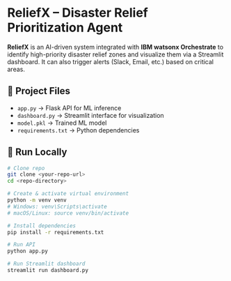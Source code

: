 # ReliefX – Disaster Relief Prioritization Agent

**ReliefX** is an AI-driven system integrated with **IBM watsonx Orchestrate** to identify high-priority disaster relief zones and visualize them via a Streamlit dashboard. It can also trigger alerts (Slack, Email, etc.) based on critical areas.

## 📂 Project Files
- `app.py` → Flask API for ML inference  
- `dashboard.py` → Streamlit interface for visualization  
- `model.pkl` → Trained ML model  
- `requirements.txt` → Python dependencies  

## 🚀 Run Locally
```bash
# Clone repo
git clone <your-repo-url>
cd <repo-directory>

# Create & activate virtual environment
python -m venv venv
# Windows: venv\Scripts\activate
# macOS/Linux: source venv/bin/activate

# Install dependencies
pip install -r requirements.txt

# Run API
python app.py

# Run Streamlit dashboard
streamlit run dashboard.py
